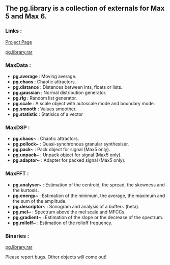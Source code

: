## The pg.library is a collection of externals for Max 5 and Max 6.

### Links :

[Project Page](https://github.com/pierreguillot/MaxObjects.git)

[pg.library.rar](http://dl.dropbox.com/u/21891549/pg.library.rar)

### MaxData :

* **pg.average** : Moving average.
* **pg.chaos** : Chaotic attractors.
* **pg.distance** : Distances between ints, floats or lists.
* **pg.gaussian** : Normal distribution generator.
* **pg.rlg** : Random list generator.
* **pg.scale** : A scale object with autoscale mode and boundary mode.
* **pg.smooth** : Values smoother.
* **pg.statistic** : Statisics of a vector

### MaxDSP :

* **pg.chaos~** : Chaotic attractors.
* **pg.pollock~** : Quasi-synchronous granular synthesiser.
* **pg.pack~** : Pack object for signal (Max5 only).
* **pg.unpack~** : Unpack object for signal (Max5 only).
* **pg.adaptor~** : Adapter for packed signal (Max5 only).

### MaxFFT :

* **pg.analyser~** : Estimation of the centroid, the spread, the skewness and the kurtosis.
* **pg.energy~** : Estimation of the minimum, the average, the maximum and the sum of the amplitude.
* **pg.descriptor~** : Sonogram and analysis of a buffer~ (beta).
* **pg.mel~** : Spectrum above the mel scale and MFCCs.
* **pg.gradient~** : Estimation of the slope or the decrease of the spectrum.
* **pg.rolloff~** : Estimation of the rolloff frequency.

### Binaries :

[pg.library.rar](http://dl.dropbox.com/u/21891549/pg.library.rar)

Please report bugs. Other objects will come out!
